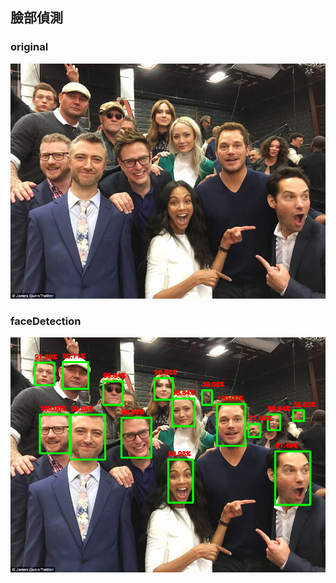 ## 臉部偵測

### original

![](https://github.com/leolee1204/faceDetection/blob/aeef95a2a1dd85213b5234da5e6324c54f1b96dd/peoples.jpg)

### faceDetection
![](https://github.com/leolee1204/faceDetection/blob/aeef95a2a1dd85213b5234da5e6324c54f1b96dd/peoples_result.png)
